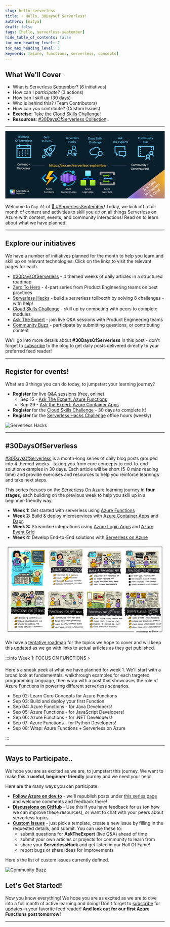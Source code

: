 ```yaml
---
slug: hello-serverless
title: ⚡️ Hello, 30DaysOf Serverless!
authors: [nitya]
draft: false
tags: [hello, serverless-september]
hide_table_of_contents: false
toc_min_heading_level: 2
toc_max_heading_level: 3
keywords: [azure, functions, serverless, concepts]
---
```


<head>
  <meta name="twitter:url" content="https://azure.github.io/Cloud-Native/blog/01-kickoff" />
  <meta name="twitter:title" content="#01 - It's 30DaysOfServerless!" />
  <meta name="twitter:description" content="Join #ServerlessSeptember as we kickoff #30DaysOfServerless with a look at @AzureFunctions and more. Visit https://aka.ms/serverless-september" />
  <meta name="twitter:image" content="https://microsoft.github.io/30daysof/assets/images/serverless-2305b28c736eb7cccddcbaa622f1fa38.png" />
  <meta name="twitter:card" content="summary_large_image" />
  <meta name="twitter:creator" content="@nitya" />
  <meta name="twitter:site" content="@AzureStaticApps" /> 
  <link rel="canonical" 
    href="https://azure.github.io/Cloud-Native/blog/01-kickoff" />
</head>


## What We'll Cover
 * What is Serverless September? (6 initiatives)
 * How can I _participate_? (3 actions)
 * How can I _skill up_ (30 days)
 * Who is behind this? (Team Contributors)
 * How can _you_ contribute? (Custom Issues)
 * **Exercise**: Take the [Cloud Skills Challenge](https://docs.microsoft.com/en-us/learn/challenges?id=b950cd7a-d456-46ab-81ba-3bd1ad86dc1c&WT.mc_id=javascript-74010-ninarasi)!
 * **Resources**: [#30DaysOfServerless Collection](https://aka.ms/30DaysOfServerless/collection).

---

![Serverless September](./../../static/img/banners/serverless/kickoff.png)


Welcome to `Day 01` of [🍂 #ServerlessSeptember](https://aka.ms/serverless-september)! Today, we kick off a full month of content and activities to skill you up on all things Serverless on Azure with content, events, and community interactions! Read on to learn about what we have planned!

---

## Explore our initiatives

We have a number of initiatives planned for the month to help you learn and skill up on relevant technologies. Click on the links to visit the relevant pages for each. 

* [#30DaysOfServerless](https://azure.github.io/Cloud-Native/serverless-september/30DaysOfServerless) - 4 themed weeks of daily articles in a structured roadmap
* [Zero To Hero](https://azure.github.io/Cloud-Native/serverless-september/ZeroToHero) - 4-part series from Product Engineering teams on best practices
* [Serverless Hacks](https://azure.github.io/Cloud-Native/serverless-september/ServerlessHacks) - build a serverless tollbooth by solving 8 challenges - with help!
* [Cloud Skills Challenge](https://azure.github.io/Cloud-Native/serverless-september/30DaysOfServerless) - skill up by competing with peers to complete modules
* [Ask The Expert](https://azure.github.io/Cloud-Native/serverless-september/AskTheExpert/) - join live Q&A sessions with Product Engineering teams
* [Community Buzz](https://github.com/Azure/Cloud-Native/issues/new/choose) - participate by submitting questions, or contributing content

We'll go into more details about **#30DaysOfServerless** in this post - don't forget to [subscribe](https://azure.github.io/Cloud-Native/blog/rss.xml) to the blog to get daily posts delivered directly to your preferred feed reader!

---

## Register for events!

What are 3 things you can do today, to jumpstart your learning journey?

 * **Register** for live Q&A sessions (free, online)
    - Sep 15 - [Ask The Expert: Azure Functions](https://reactor.microsoft.com/en-us/reactor/events/17000/)
    - Sep 29 - [Ask the Expert: Azure Container Apps](https://reactor.microsoft.com/en-us/reactor/events/17000/)
  * **Register** for the [Cloud Skills Challenge](https://docs.microsoft.com/en-us/learn/challenges?id=b950cd7a-d456-46ab-81ba-3bd1ad86dc1c&WT.mc_id=javascript-74010-ninarasi) - 30 days to complete it!
 * **Register** for the [Serverless Hacks Challenge](https://docs.microsoft.com/en-us/events/learn-events/reactor-serverlessseptember/?wt.mc_id=eventspg_16946_webpage_reactor&WT.mc_id=javascript-74010-ninarasi) office hours (weekly)

![Serverless Hacks](https://azure.github.io/Cloud-Native/assets/images/serverless-hacks-ad41c4867d9cc7bf26669d6263422b27.png)

---

## #30DaysOfServerless

[#30DaysOfServerless](https://azure.github.io/Cloud-Native//serverless-september/30DaysOfServerless) is a month-long series of daily blog posts grouped into 4 themed weeks - taking you from core concepts to end-to-end solution examples in 30 days. Each article will be short (5-8 mins reading time) and provide exercises and resources to help you reinforce learnings and take next steps.

This series focuses on the [Serverless On Azure](https://azure.microsoft.com/en-us/solutions/serverless/?WT.mc_id=javascript-74010-ninarasi) learning journey in **four stages**, each building on the previous week to help you skill up in a beginner-friendly way:
 * **Week 1:** Get started with serverless using [Azure Functions](https://docs.microsoft.com/en-us/azure/azure-functions/functions-overview?WT.mc_id=javascript-74010-ninarasi) 
 * **Week 2:** Build & deploy microservices with [Azure Container Apps](https://docs.microsoft.com/en-us/azure/container-apps/overview?WT.mc_id=javascript-74010-ninarasi) and [Dapr](https://dapr.io/?WT.mc_id=javascript-74010-ninarasi).
 * **Week 3:** Streamline integrations using [Azure Logic Apps](https://docs.microsoft.com/en-us/azure/logic-apps/?WT.mc_id=javascript-74010-ninarasi) and [Azure Event Grid](https://docs.microsoft.com/en-us/azure/event-grid/overview?WT.mc_id=javascript-74010-ninarasi)
 * **Week 4:** Develop End-to-End solutions with [Serverless on Azure](https://azure.microsoft.com/en-us/solutions/serverless/?WT.mc_id=javascript-74010-ninarasi)

![](./../../static/img/banners/serverless/week1-roadmap.png)

We have a [tentative roadmap](https://azure.github.io/Cloud-Native/serverless-september/30DaysOfServerless) for the topics we hope to cover and will keep this updated as we go with links to actual articles as they get published.

:::info Week 1: FOCUS ON FUNCTIONS ⚡️

Here's a sneak peek at what we have planned for week 1. We'll start with a broad look at fundamentals, walkthrough examples for each targeted programming language, then wrap with a post that showcases the role of Azure Functions in powering different serverless scenarios.

 * Sep 02: Learn Core Concepts for Azure Functions
 * Sep 03: Build and deploy your first Function
 * Sep 04: Azure Functions - for Java Developers!
 * Sep 05: Azure Functions - for JavaScript Developers!
 * Sep 06: Azure Functions - for .NET Developers!
 * Sep 07: Azure Functions - for Python Developers!
 * Sep 08: Wrap: Azure Functions + Serverless on Azure

:::

---

## Ways to Participate..

We hope you are as excited as we are, to jumpstart this journey. We want to make this a **useful, beginner-friendly** journey and we need your help!

Here are the many ways you can participate:

* **[Follow Azure on dev.to](https://dev.to/azure)** - we'll republish posts under [this series page](https://dev.to/nitya/series/19576) and welcome comments and feedback there!
* **[Discussions on GitHub](https://github.com/Azure/Cloud-Native/discussions)** - Use this if you have feedback for us (on how we can improve these resources), or want to chat with your peers about serverless topics.
* **[Custom Issues](https://github.com/Azure/Cloud-Native/issues/new/choose)** - just pick a template, create a new issue by filling in the requested details, and submit. You can use these to:
    - submit questions for **AskTheExpert** (live Q&A) ahead of time
    - submit your own articles or projects for community to learn from
    - share your **ServerlessHack** and get listed in our Hall Of Fame!
    - report bugs or share ideas for improvements

Here's the list of custom issues currently defined.

![Community Buzz](https://azure.github.io/Cloud-Native/assets/images/community-buzz-8b0a4bdba21ad5e4da34ee5498ea807a.png)


## Let's Get Started!

Now you know everything! We hope you are as excited as we are to dive into a full month of active learning and doing! Don't forget to [subscribe](https://azure.github.io/Cloud-Native/blog/rss.xml?WT.mc_id=javascript-74010-ninarasi) for updates in your favorite feed reader! **And look out for our first Azure Functions post tomorrow!**


---